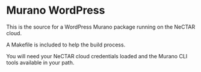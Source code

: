 Murano WordPress
================

This is the source for a WordPress Murano package running on the NeCTAR cloud.

A Makefile is included to help the build process.

You will need your NeCTAR cloud credentials loaded and the Murano CLI tools
available in your path.
